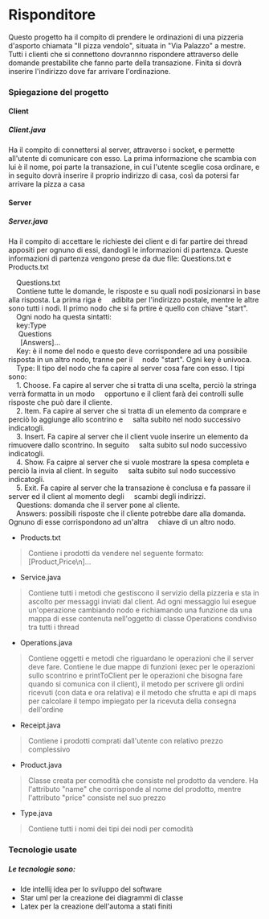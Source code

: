# Risponditore

Questo progetto ha il compito di prendere le ordinazioni di una pizzeria d'asporto chiamata "Il pizza vendolo", situata in "Via Palazzo" a mestre. Tutti i clienti che si connettono dovrannno rispondere attraverso delle domande prestabilite che fanno parte della transazione. Finita si dovrà inserire l'indirizzo dove far arrivare l'ordinazione.

### Spiegazione del progetto

#### Client

##### Client.java
Ha il compito di connettersi al server, attraverso i socket, e permette all'utente di comunicare con esso. La prima informazione che scambia con lui è il nome, poi parte la transazione, in cui l'utente sceglie cosa ordinare, e in seguito dovrà inserire il proprio indirizzo di casa, così da potersi far arrivare la pizza a casa

#### Server

##### Server.java
Ha il compito di accettare le richieste dei client e di far partire dei thread appositi per ognuno di essi, dandogli le informazioni di partenza. Queste informazioni di partenza vengono prese da due file: Questions.txt e Products.txt

&nbsp;&nbsp;&nbsp;&nbsp;Questions.txt<br />
&nbsp;&nbsp;&nbsp;&nbsp;Contiene tutte le domande, le risposte e su quali nodi posizionarsi in base alla risposta. La prima riga è &nbsp;&nbsp;&nbsp;&nbsp;adibita per l'indirizzo postale, mentre le altre sono tutti i nodi. Il primo nodo che si fa prtire è quello con chiave "start". <br />
&nbsp;&nbsp;&nbsp;&nbsp;Ogni nodo ha questa sintatti: <br />
&nbsp;&nbsp;&nbsp;&nbsp;key:Type <br />
&nbsp;&nbsp;&nbsp;&nbsp;&nbsp;Questions <br />
&nbsp;&nbsp;&nbsp;&nbsp;&nbsp;&nbsp;[Answers]... <br />
&nbsp;&nbsp;&nbsp;&nbsp;Key: è il nome del nodo e questo deve corrispondere ad una possibile risposta in un altro nodo, tranne per il &nbsp;&nbsp;&nbsp;&nbsp;nodo "start". Ogni key è univoca. <br />
&nbsp;&nbsp;&nbsp;&nbsp;Type: Il tipo del nodo che fa capire al server cosa fare con esso. I tipi sono: <br />
&nbsp;&nbsp;&nbsp;&nbsp;1. Choose. Fa capire al server che si tratta di una scelta, perciò la stringa verrà formatta in un modo &nbsp;&nbsp;&nbsp;&nbsp;opportuno e il client farà dei controlli sulle risposte che può dare il cliente. <br />
&nbsp;&nbsp;&nbsp;&nbsp;2. Item. Fa capire al server che si tratta di un elemento da comprare e perciò lo aggiunge allo scontrino e &nbsp;&nbsp;&nbsp;&nbsp;salta subito nel nodo successivo indicatogli. <br />
&nbsp;&nbsp;&nbsp;&nbsp;3. Insert. Fa capire al server che il client vuole inserire un elemento da rimuovere dallo scontrino. In seguito &nbsp;&nbsp;&nbsp;&nbsp;salta subito sul nodo successivo indicatogli. <br />
&nbsp;&nbsp;&nbsp;&nbsp;4. Show. Fa caipre al server che si vuole mostrare la spesa completa e perciò la invia al client. In seguito &nbsp;&nbsp;&nbsp;&nbsp;salta subito sul nodo successivo indicatogli. <br />
&nbsp;&nbsp;&nbsp;&nbsp;5. Exit. Fa capire al server che la transazione è conclusa e fa passare il server ed il client al momento degli &nbsp;&nbsp;&nbsp;&nbsp;scambi degli indirizzi. <br />
&nbsp;&nbsp;&nbsp;&nbsp;Questions: domanda che il server pone al cliente. <br />
&nbsp;&nbsp;&nbsp;&nbsp;Answers: possibili risposte che il cliente potrebbe dare alla domanda. Ognuno di esse corrispondono ad un'altra &nbsp;&nbsp;&nbsp;&nbsp;chiave di un altro nodo.

  * Products.txt
  > Contiene i prodotti da vendere nel seguente formato: <br />
          [Product,Price\n]...

* Service.java
> Contiene tutti i metodi che gestiscono il servizio della pizzeria e sta in ascolto per messaggi inviati dal client. Ad ogni messaggio lui esegue un'operazione cambiando nodo e richiamando una funzione da una mappa di esse contenuta nell'oggetto di classe Operations condiviso tra tutti i thread

* Operations.java
> Contiene oggetti e metodi che riguardano le operazioni che il server deve fare. Contiene le due mappe di funzioni (exec per le operazioni sullo scontrino e printToClient per le operazioni che bisogna fare quando si comunica con il client), il metodo per scrivere gli ordini ricevuti (con data e ora relativa) e il metodo che sfrutta e api di maps per calcolare il tempo impiegato per la ricevuta della consegna dell'ordine

* Receipt.java
> Contiene i prodotti comprati dall'utente con relativo prezzo complessivo

* Product.java
> Classe creata per comodità che consiste nel prodotto da vendere. Ha l'attributo "name" che corrisponde al nome del prodotto, mentre l'attributo "price" consiste nel suo prezzo

* Type.java
> Contiene tutti i nomi dei tipi dei nodi per comodità

### Tecnologie usate
##### Le tecnologie sono:
* Ide intellij idea per lo sviluppo del software
* Star uml per la creazione dei diagrammi di classe
* Latex per la creazione dell'automa a stati finiti
